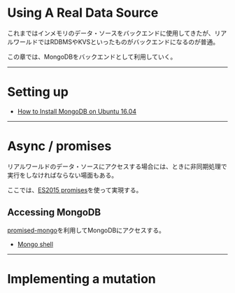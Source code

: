 Using A Real Data Source
===

これまではインメモリのデータ・ソースをバックエンドに使用してきたが、リアルワールドではRDBMSやKVSといったものがバックエンドになるのが普通。

この章では、MongoDBをバックエンドとして利用していく。

---

# Setting up

- [How to Install MongoDB on Ubuntu 16.04](https://www.digitalocean.com/community/tutorials/how-to-install-mongodb-on-ubuntu-16-04)

---

# Async / promises

リアルワールドのデータ・ソースにアクセスする場合には、ときに非同期処理で実行をしなければならない場面もある。

ここでは、[ES2015 promises](https://developer.mozilla.org/en/docs/Web/JavaScript/Reference/Global_Objects/Promise)を使って実現する。

## Accessing MongoDB

[promised-mongo](https://www.npmjs.com/package/promised-mongo)を利用してMongoDBにアクセスする。

- [Mongo shell](https://docs.mongodb.com/v3.2/mongo/#start-the-mongo-shell)

---

# Implementing a mutation


